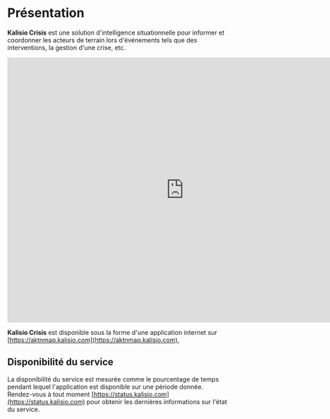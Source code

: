# Présentation

**Kalisio Crisis** est une solution d'intelligence situationnelle pour informer et coordonner les acteurs de terrain lors d'événements tels que des interventions, la gestion d'une crise, etc.

<iframe width="800" height="600" src="https://www.youtube.com/embed/T5Y2F4ZQsXg" frameborder="0" allow="autoplay; encrypted-media" allowfullscreen>
</iframe>

**Kalisio Crisis** est disponible sous la forme d'une application internet sur [https://aktnmap.kalisio.com](https://aktnmap.kalisio.com),

## Disponibilité du service

La disponibilité du service est mesurée comme le pourcentage de temps pendant lequel l'application est disponible sur une période donnée. Rendez-vous à tout moment [https://status.kalisio.com](https://status.kalisio.com) pour obtenir les dernières informations sur l'état du service.


